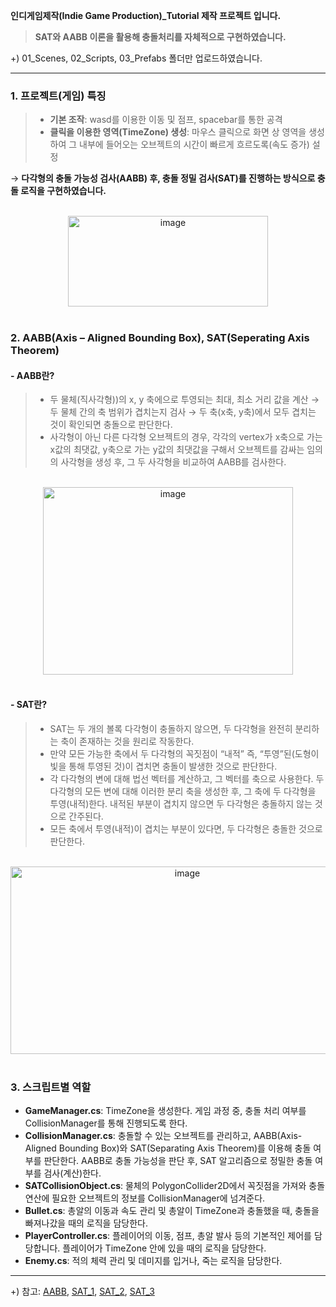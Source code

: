 **인디게임제작(Indie Game Production)_Tutorial 제작 프로젝트 입니다.**

>**SAT와 AABB 이론을 활용해 충돌처리를 자체적으로 구현하였습니다.**

+) 01_Scenes, 02_Scripts, 03_Prefabs 폴더만 업로드하였습니다.

---

### 1. 프로젝트(게임) 특징
>- **기본 조작**: wasd를 이용한 이동 및 점프, spacebar를 통한 공격
>- **클릭을 이용한 영역(TimeZone) 생성**: 마우스 클릭으로 화면 상 영역을 생성하여 그 내부에 들어오는 오브젝트의 시간이 빠르게 흐르도록(속도 증가) 설정


→ **다각형의 충돌 가능성 검사(AABB) 후, 충돌 정밀 검사(SAT)를 진행하는 방식으로 충돌 로직을 구현하였습니다.**

<br>

<div align="center">
    <img src="https://github.com/user-attachments/assets/307b1f6f-ff42-48be-9dd0-0578f2ae3736" alt="image" width="320" height="145">
</div>

<br>


### 2. AABB(Axis – Aligned Bounding Box), SAT(Seperating Axis Theorem)
#### - AABB란?
>- 두 물체(직사각형))의 x, y 축에으로 투영되는 최대, 최소 거리 값을 계산 → 두 물체 간의 축 범위가 겹치는지 검사 → 두 축(x축, y축)에서 모두 겹치는 것이 확인되면 충돌으로 판단한다.
>- 사각형이 아닌 다른 다각형 오브젝트의 경우, 각각의 vertex가 x축으로 가는 x값의 최댓값, y축으로 가는 y값의 최댓값을 구해서 오브젝트를 감싸는 임의의 사각형을 생성 후,
그 두 사각형을 비교하여 AABB를 검사한다.

<br>


<div align="center">
    <img src="https://github.com/user-attachments/assets/a9fe2347-d6eb-4946-878c-7ae64f99d39d" alt="image" width="400" height="300">
</div>

<br>

#### - SAT란?
>- SAT는 두 개의 볼록 다각형이 충돌하지 않으면, 두 다각형을 완전히 분리하는 축이 존재하는 것을 원리로 작동한다.
>- 만약 모든 가능한 축에서 두 다각형의 꼭짓점이 “내적” 즉, “투영”된(도형이 빛을 통해 투영된 것)이 겹치면 충돌이 발생한 것으로 판단한다.
>- 각 다각형의 변에 대해 법선 벡터를 계산하고, 그 벡터를 축으로 사용한다. 두 다각형의 모든 변에 대해 이러한 분리 축을 생성한 후, 그 축에 두 다각형을 투영(내적)한다. 내적된 부분이 겹치지 않으면 두 다각형은 충돌하지 않는 것으로 간주된다.
>- 모든 축에서 투영(내적)이 겹치는 부분이 있다면, 두 다각형은 충돌한 것으로 판단한다.

<br>

<div align="center">
    <img src="https://github.com/user-attachments/assets/acc8956e-4fae-4486-a204-233aebbe9ae0" alt="image" width="550" height="300">
</div>

<br>

### 3. 스크립트별 역할

- **GameManager.cs**: TimeZone을 생성한다. 게임 과정 중, 충돌 처리 여부를 CollisionManager를 통해 진행되도록 한다.
- **CollisionManager.cs**: 충돌할 수 있는 오브젝트를 관리하고, AABB(Axis-Aligned Bounding Box)와 SAT(Separating Axis Theorem)를 이용해 충돌 여부를 판단한다. AABB로 충돌 가능성을 판단 후, SAT 알고리즘으로 정밀한 충돌 여부를 검사(계산)한다.
- **SATCollisionObject.cs**: 물체의 PolygonCollider2D에서 꼭짓점을 가져와 충돌 연산에 필요한 오브젝트의 정보를 CollisionManager에 넘겨준다.
- **Bullet.cs**: 총알의 이동과 속도 관리 및 총알이 TimeZone과 충돌했을 때, 충돌을 빠져나갔을 때의 로직을 담당한다.
- **PlayerController.cs**: 플레이어의 이동, 점프, 총알 발사 등의 기본적인 제어를 담당합니다. 플레이어가 TimeZone 안에 있을 때의 로직을 담당한다.
- **Enemy.cs**: 적의 체력 관리 및 데미지를 입거나, 죽는 로직을 담당한다.

---


+) 참고: [AABB](https://developer.mozilla.org/en-US/docs/Games/Techniques/3D_collision_detection), [SAT_1](https://www.sevenson.com.au/programming/sat/), [SAT_2](https://programmerart.weebly.com/separating-axis-theorem.html), [SAT_3](https://www.youtube.com/watch?v=dn0hUgsok9M)

